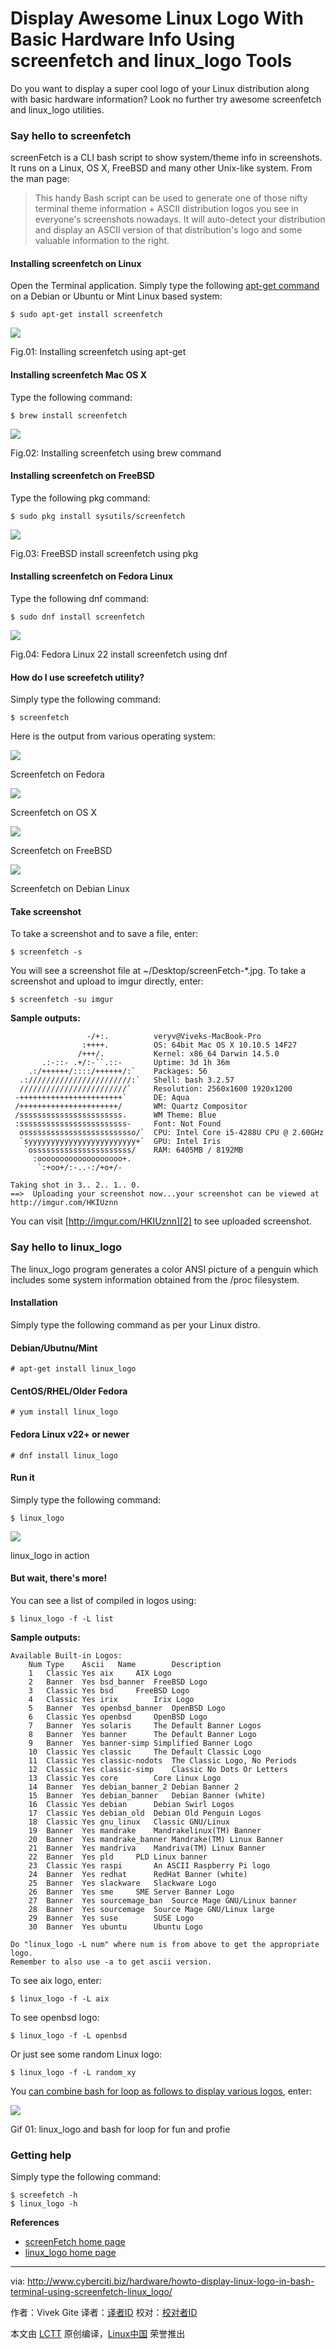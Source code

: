 Display Awesome Linux Logo With Basic Hardware Info Using screenfetch and linux_logo Tools
================================================================================
Do you want to display a super cool logo of your Linux distribution along with basic hardware information? Look no further try awesome screenfetch and linux_logo utilities.

### Say hello to screenfetch ###

screenFetch is a CLI bash script to show system/theme info in screenshots. It runs on a Linux, OS X, FreeBSD and many other Unix-like system. From the man page:

> This handy Bash script can be used to generate one of those nifty terminal theme information + ASCII distribution logos you see in everyone's screenshots nowadays. It will auto-detect your distribution and display an ASCII version of that distribution's logo and some valuable information to the right.

#### Installing screenfetch on Linux ####

Open the Terminal application. Simply type the following [apt-get command][1] on a Debian or Ubuntu or Mint Linux based system:

    $ sudo apt-get install screenfetch

![](http://s0.cyberciti.org/uploads/cms/2015/09/ubuntu-debian-linux-apt-get-install-screenfetch.jpg)

Fig.01: Installing screenfetch using apt-get

#### Installing screenfetch Mac OS X ####

Type the following command:

    $ brew install screenfetch

![](http://s0.cyberciti.org/uploads/cms/2015/09/apple-mac-osx-install-screenfetch.jpg)

Fig.02: Installing screenfetch using brew command

#### Installing screenfetch on FreeBSD ####

Type the following pkg command:

    $ sudo pkg install sysutils/screenfetch

![](http://s0.cyberciti.org/uploads/cms/2015/09/freebsd-install-pkg-screenfetch.jpg)

Fig.03: FreeBSD install screenfetch using pkg

#### Installing screenfetch on Fedora Linux ####

Type the following dnf command:

    $ sudo dnf install screenfetch

![](http://s0.cyberciti.org/uploads/cms/2015/09/fedora-dnf-install-screenfetch.jpg)

Fig.04: Fedora Linux 22 install screenfetch using dnf

#### How do I use screefetch utility? ####

Simply type the following command:

    $ screenfetch

Here is the output from various operating system:

![](http://s0.cyberciti.org/uploads/cms/2015/09/fedora-screenfetch-300x193.jpg)

Screenfetch on Fedora

![](http://s0.cyberciti.org/uploads/cms/2015/09/screenfetch-osx-300x213.jpg)

Screenfetch on OS X

![](http://s0.cyberciti.org/uploads/cms/2015/09/screenfetch-freebsd-300x143.jpg)

Screenfetch on FreeBSD

![](http://s0.cyberciti.org/uploads/cms/2015/09/debian-ubutnu-screenfetch-outputs-300x279.jpg)

Screenfetch on Debian Linux

#### Take screenshot ####

To take a screenshot and to save a file, enter:

    $ screenfetch -s

You will see a screenshot file at ~/Desktop/screenFetch-*.jpg. To take a screenshot and upload to imgur directly, enter:

    $ screenfetch -su imgur 

**Sample outputs:**

                     -/+:.          veryv@Viveks-MacBook-Pro
                    :++++.          OS: 64bit Mac OS X 10.10.5 14F27
                   /+++/.           Kernel: x86_64 Darwin 14.5.0
           .:-::- .+/:-``.::-       Uptime: 3d 1h 36m
        .:/++++++/::::/++++++/:`    Packages: 56
      .:///////////////////////:`   Shell: bash 3.2.57
      ////////////////////////`     Resolution: 2560x1600 1920x1200
     -+++++++++++++++++++++++`      DE: Aqua
     /++++++++++++++++++++++/       WM: Quartz Compositor
     /sssssssssssssssssssssss.      WM Theme: Blue
     :ssssssssssssssssssssssss-     Font: Not Found
      osssssssssssssssssssssssso/`  CPU: Intel Core i5-4288U CPU @ 2.60GHz
      `syyyyyyyyyyyyyyyyyyyyyyyy+`  GPU: Intel Iris
       `ossssssssssssssssssssss/    RAM: 6405MB / 8192MB
         :ooooooooooooooooooo+.
          `:+oo+/:-..-:/+o+/-      
    
    Taking shot in 3.. 2.. 1.. 0.
    ==>  Uploading your screenshot now...your screenshot can be viewed at http://imgur.com/HKIUznn

You can visit [http://imgur.com/HKIUznn][2] to see uploaded screenshot.

### Say hello to linux_logo ###

The linux_logo program generates a color ANSI picture of a penguin which includes some system information obtained from the /proc filesystem.

#### Installation ####

Simply type the following command as per your Linux distro.

#### Debian/Ubutnu/Mint ####

    # apt-get install linux_logo

#### CentOS/RHEL/Older Fedora ####

    # yum install linux_logo

#### Fedora Linux v22+ or newer ####

    # dnf install linux_logo

#### Run it ####

Simply type the following command:

    $ linux_logo 

![](http://s0.cyberciti.org/uploads/cms/2015/09/debian-linux_logo.jpg)

linux_logo in action

#### But wait, there's more! ####

You can see a list of compiled in logos using:

    $ linux_logo -f -L list

**Sample outputs:**

    Available Built-in Logos:
    	Num	Type	Ascii	Name		Description
    	1	Classic	Yes	aix		AIX Logo
    	2	Banner	Yes	bsd_banner	FreeBSD Logo
    	3	Classic	Yes	bsd		FreeBSD Logo
    	4	Classic	Yes	irix		Irix Logo
    	5	Banner	Yes	openbsd_banner	OpenBSD Logo
    	6	Classic	Yes	openbsd		OpenBSD Logo
    	7	Banner	Yes	solaris		The Default Banner Logos
    	8	Banner	Yes	banner		The Default Banner Logo
    	9	Banner	Yes	banner-simp	Simplified Banner Logo
    	10	Classic	Yes	classic		The Default Classic Logo
    	11	Classic	Yes	classic-nodots	The Classic Logo, No Periods
    	12	Classic	Yes	classic-simp	Classic No Dots Or Letters
    	13	Classic	Yes	core		Core Linux Logo
    	14	Banner	Yes	debian_banner_2	Debian Banner 2
    	15	Banner	Yes	debian_banner	Debian Banner (white)
    	16	Classic	Yes	debian		Debian Swirl Logos
    	17	Classic	Yes	debian_old	Debian Old Penguin Logos
    	18	Classic	Yes	gnu_linux	Classic GNU/Linux
    	19	Banner	Yes	mandrake	Mandrakelinux(TM) Banner
    	20	Banner	Yes	mandrake_banner	Mandrake(TM) Linux Banner
    	21	Banner	Yes	mandriva	Mandriva(TM) Linux Banner
    	22	Banner	Yes	pld		PLD Linux banner
    	23	Classic	Yes	raspi		An ASCII Raspberry Pi logo
    	24	Banner	Yes	redhat		RedHat Banner (white)
    	25	Banner	Yes	slackware	Slackware Logo
    	26	Banner	Yes	sme		SME Server Banner Logo
    	27	Banner	Yes	sourcemage_ban	Source Mage GNU/Linux banner
    	28	Banner	Yes	sourcemage	Source Mage GNU/Linux large
    	29	Banner	Yes	suse		SUSE Logo
    	30	Banner	Yes	ubuntu		Ubuntu Logo
    
    Do "linux_logo -L num" where num is from above to get the appropriate logo.
    Remember to also use -a to get ascii version.

To see aix logo, enter:

    $ linux_logo -f -L aix

To see openbsd logo:

    $ linux_logo -f -L openbsd

Or just see some random Linux logo:

    $ linux_logo -f -L random_xy

You [can combine bash for loop as follows to display various logos][3], enter:

![](http://s0.cyberciti.org/uploads/cms/2015/09/linux-logo-fun.gif)

Gif 01: linux_logo and bash for loop for fun and profie

### Getting help ###

Simply type the following command:

    $ screefetch -h
    $ linux_logo -h

**References**

- [screenFetch home page][4]
- [linux_logo home page][5]

--------------------------------------------------------------------------------

via: http://www.cyberciti.biz/hardware/howto-display-linux-logo-in-bash-terminal-using-screenfetch-linux_logo/

作者：Vivek Gite
译者：[译者ID](https://github.com/译者ID)
校对：[校对者ID](https://github.com/校对者ID)

本文由 [LCTT](https://github.com/LCTT/TranslateProject) 原创编译，[Linux中国](https://linux.cn/) 荣誉推出

[1]:http://www.cyberciti.biz/tips/linux-debian-package-management-cheat-sheet.html
[2]:http://imgur.com/HKIUznn
[3]:http://www.cyberciti.biz/faq/bash-for-loop/
[4]:https://github.com/KittyKatt/screenFetch
[5]:https://github.com/deater/linux_logo